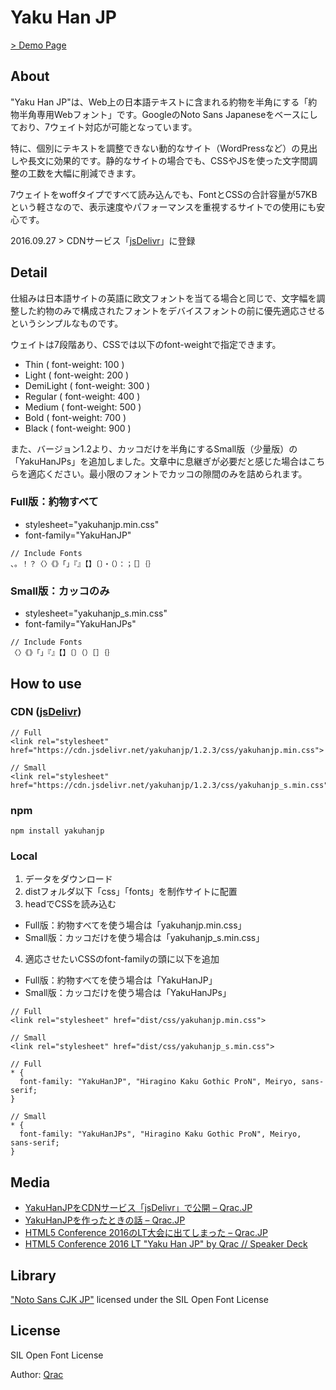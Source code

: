 # Yaku Han JP

[> Demo Page](https://qrac.github.io/yakuhanjp)

## About

"Yaku Han JP"は、Web上の日本語テキストに含まれる約物を半角にする「約物半角専用Webフォント」です。GoogleのNoto Sans Japaneseをベースにしており、7ウェイト対応が可能となっています。

特に、個別にテキストを調整できない動的なサイト（WordPressなど）の見出しや長文に効果的です。静的なサイトの場合でも、CSSやJSを使った文字間調整の工数を大幅に削減できます。

7ウェイトをwoffタイプですべて読み込んでも、FontとCSSの合計容量が57KBという軽さなので、表示速度やパフォーマンスを重視するサイトでの使用にも安心です。

2016.09.27 > CDNサービス「[jsDelivr](https://www.jsdelivr.com/projects/yakuhanjp)」に登録

## Detail

仕組みは日本語サイトの英語に欧文フォントを当てる場合と同じで、文字幅を調整した約物のみで構成されたフォントをデバイスフォントの前に優先適応させるというシンプルなものです。

ウェイトは7段階あり、CSSでは以下のfont-weightで指定できます。

- Thin ( font-weight: 100 )
- Light ( font-weight: 200 )
- DemiLight ( font-weight: 300 )
- Regular ( font-weight: 400 )
- Medium ( font-weight: 500 )
- Bold ( font-weight: 700 )
- Black ( font-weight: 900 )

また、バージョン1.2より、カッコだけを半角にするSmall版（少量版）の「YakuHanJPs」を追加しました。文章中に息継ぎが必要だと感じた場合はこちらを適応ください。最小限のフォントでカッコの隙間のみを詰められます。

### Full版：約物すべて

- stylesheet="yakuhanjp.min.css"
- font-family="YakuHanJP"

```
// Include Fonts
、。！？〈〉《》「」『』【】〔〕・（）：；［］｛｝
```

### Small版：カッコのみ

- stylesheet="yakuhanjp_s.min.css"
- font-family="YakuHanJPs"

```
// Include Fonts
〈〉《》「」『』【】〔〕（）［］｛｝
```

## How to use

### CDN ([jsDelivr](https://www.jsdelivr.com/projects/yakuhanjp))

```
// Full
<link rel="stylesheet" href="https://cdn.jsdelivr.net/yakuhanjp/1.2.3/css/yakuhanjp.min.css">

// Small
<link rel="stylesheet" href="https://cdn.jsdelivr.net/yakuhanjp/1.2.3/css/yakuhanjp_s.min.css">
```

### npm

```
npm install yakuhanjp
```

### Local

1. データをダウンロード
2. distフォルダ以下「css」「fonts」を制作サイトに配置
3. headでCSSを読み込む
  - Full版：約物すべてを使う場合は「yakuhanjp.min.css」
  - Small版：カッコだけを使う場合は「yakuhanjp_s.min.css」
4. 適応させたいCSSのfont-familyの頭に以下を追加
  - Full版：約物すべてを使う場合は「YakuHanJP」
  - Small版：カッコだけを使う場合は「YakuHanJPs」

```
// Full
<link rel="stylesheet" href="dist/css/yakuhanjp.min.css">

// Small
<link rel="stylesheet" href="dist/css/yakuhanjp_s.min.css">
```

```
// Full
* {
  font-family: "YakuHanJP", "Hiragino Kaku Gothic ProN", Meiryo, sans-serif;
}

// Small
* {
  font-family: "YakuHanJPs", "Hiragino Kaku Gothic ProN", Meiryo, sans-serif;
}
```

## Media

- [YakuHanJPをCDNサービス「jsDelivr」で公開 – Qrac.JP](https://qrac.jp/archives/311)
- [YakuHanJPを作ったときの話 – Qrac.JP](https://qrac.jp/archives/296)
- [HTML5 Conference 2016のLT大会に出てしまった – Qrac.JP](https://qrac.jp/archives/279)
- [HTML5 Conference 2016 LT "Yaku Han JP" by Qrac // Speaker Deck](https://speakerdeck.com/qrac/html5-conference-2016-lt-yaku-han-jp-by-qrac)

## Library

["Noto Sans CJK JP"](https://www.google.com/get/noto/#/) licensed under the SIL Open Font License

## License

SIL Open Font License

Author: [Qrac](https://twitter.com/Qrac_jp)

